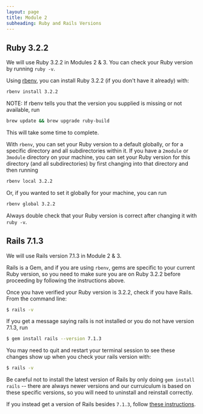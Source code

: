 ```yaml
---
layout: page
title: Module 2
subheading: Ruby and Rails Versions
---
```


## Ruby 3.2.2

We will use Ruby 3.2.2 in Modules 2 & 3. You can check your Ruby version by running `ruby -v`.

Using [rbenv](https://github.com/rbenv/rbenv), you can install Ruby 3.2.2 (if you don't have it already) with:

```bash
rbenv install 3.2.2
```

NOTE: If rbenv tells you that the version you supplied is missing or not available, run

```bash
brew update && brew upgrade ruby-build
```

This will take some time to complete.

With `rbenv`, you can set your Ruby version to a default globally, or for a specific directory and all subdirectories within it. If you have a `2module` or `3module` directory on your machine, you can set your Ruby version for this directory (and all subdirectories) by first changing into that directory and then running

```bash
rbenv local 3.2.2
```

Or, if you wanted to set it globally for your machine, you can run

```bash
rbenv global 3.2.2
```

Always double check that your Ruby version is correct after changing it with `ruby -v`.

## Rails 7.1.3

We will use Rails version 7.1.3 in Module 2 & 3.

Rails is a Gem, and if you are using `rbenv`, gems are specific to your current Ruby version, so you need to make sure you are on Ruby 3.2.2 before proceeding by following the instructions above.

Once you have verified your Ruby version is 3.2.2, check if you have Rails. From the command line:

```bash
$ rails -v
```

If you get a message saying rails is not installed or you do not have version 7.1.3, run

```bash
$ gem install rails --version 7.1.3
```

You may need to quit and restart your terminal session to see these changes show up when you check your rails version with:

```bash
$ rails -v
```

Be careful not to install the latest version of Rails by only doing `gem install rails` -- there are always newer versions and our curruiculum is based on these specific versions, so you will need to uninstall and reinstall correctly.

If you instead get a version of Rails besides `7.1.3`, follow [these instructions](https://github.com/turingschool-examples/task_manager_rails/blob/master/rails_uninstall.md).
